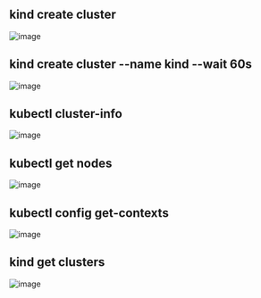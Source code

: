 kind create cluster
----------------------------
![image](https://github.com/user-attachments/assets/3e03a6be-0601-45cf-a73d-ddee3cebf403)


kind create cluster --name kind --wait 60s
----------------------------------------------

![image](https://github.com/user-attachments/assets/40106d7a-a402-4a4a-8c8a-313166ed8cc5)

kubectl cluster-info
--------------------------------------------
![image](https://github.com/user-attachments/assets/7f408a8a-8307-46c7-a5f4-ce9ad49a4e33)

kubectl get nodes
---------------------------------------------

![image](https://github.com/user-attachments/assets/4b8e9aa9-2f43-40ed-a991-feb08f00c8e6)

kubectl config get-contexts
------------------------------------------

![image](https://github.com/user-attachments/assets/ce9f33f5-7c7b-49fb-9faa-c738417243a7)


kind get clusters
---------------------------------------

![image](https://github.com/user-attachments/assets/9dd6b187-5c64-4221-9fab-adcc1a945b14)
